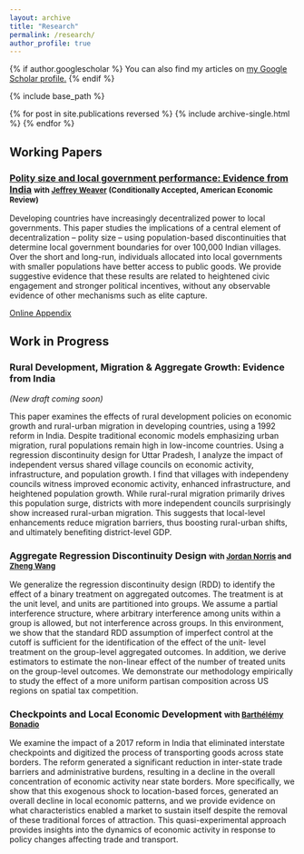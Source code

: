 ```yaml
---
layout: archive
title: "Research"
permalink: /research/
author_profile: true
---
```


{% if author.googlescholar %}
  You can also find my articles on <u><a href="{{author.googlescholar}}">my Google Scholar profile</a>.</u>
{% endif %}

{% include base_path %} 

{% for post in site.publications reversed %}
  {% include archive-single.html %}
{% endfor %}

## Working Papers

### [Polity size and local government performance: Evidence from India](https://www.dropbox.com/s/re5mn4tv5jgq1t0/UP_decentralization_small.pdf?dl=0) <span style="font-size:0.8em;">with [Jeffrey Weaver](https://www.jeff-weaver.com) (Conditionally Accepted, __American Economic Review__) </span>

Developing countries have increasingly decentralized power to local governments.
This paper studies the implications of a central element of decentralization – polity size
– using population-based discontinuities that determine local government boundaries
for over 100,000 Indian villages. Over the short and long-run, individuals allocated
into local governments with smaller populations have better access to public goods.
We provide suggestive evidence that these results are related to heightened civic engagement and stronger political incentives, without any observable evidence of other
mechanisms such as elite capture. 

[Online Appendix](https://www.dropbox.com/s/kkppgs8vm80wqc0/online_appendix.pdf?dl=0)

## Work in Progress

### Rural Development, Migration & Aggregate Growth: Evidence from India

*(New draft coming soon)*

This paper examines the effects of rural development policies on economic growth and rural-urban migration in developing countries, using a 1992 reform in India. Despite traditional economic models emphasizing urban migration, rural populations remain high in low-income countries. Using a regression discontinuity design for Uttar Pradesh, I analyze the impact of independent versus shared village councils on economic activity, infrastructure, and population growth. I find that villages with independeny councils witness improved economic activity, enhanced infrastructure, and heightened population growth. While rural-rural migration primarily drives this population surge, districts with more independent councils surprisingly show increased rural-urban migration. This suggests that local-level enhancements reduce migration barriers, thus boosting rural-urban shifts, and ultimately benefiting district-level GDP.


### Aggregate Regression Discontinuity Design <span style="font-size:0.8em;">with [Jordan Norris](https://www.jordanjnorris.com) and [Zheng Wang](https://www.zhengwangeconomics.com)</span> 

We generalize the regression discontinuity design (RDD) to identify the effect of a binary treatment on aggregated outcomes. The treatment is at the unit level, and units are partitioned into groups. We assume a partial interference structure, where arbitrary interference among units within a group is allowed, but not interference across groups. In this environment, we show that the standard RDD assumption of imperfect control at the cutoff is sufficient for the identification of the effect of the unit- level treatment on the group-level aggregated outcomes. In addition, we derive estimators to estimate the non-linear effect of the number of treated units on the group-level outcomes. We demonstrate our methodology empirically to study the effect of a more uniform partisan composition across US regions on spatial tax competition.


### Checkpoints and Local Economic Development <span style="font-size:0.8em;">with [Barthélémy Bonadio](https://sites.google.com/view/bbonadio/home)</span>

We examine the impact of a 2017 reform in India that eliminated interstate checkpoints and digitized the process of transporting goods across state borders. The reform generated a significant reduction in inter-state trade barriers and administrative burdens, resulting in a decline in the overall concentration of economic activity near state borders. More specifically, we show that this exogenous shock to location-based forces, generated an overall decline in local economic patterns, and we provide evidence on what characteristics enabled a market to sustain itself despite the removal of these traditional forces of attraction. This quasi-experimental approach provides insights into the dynamics of economic activity in response to policy changes affecting trade and transport.



